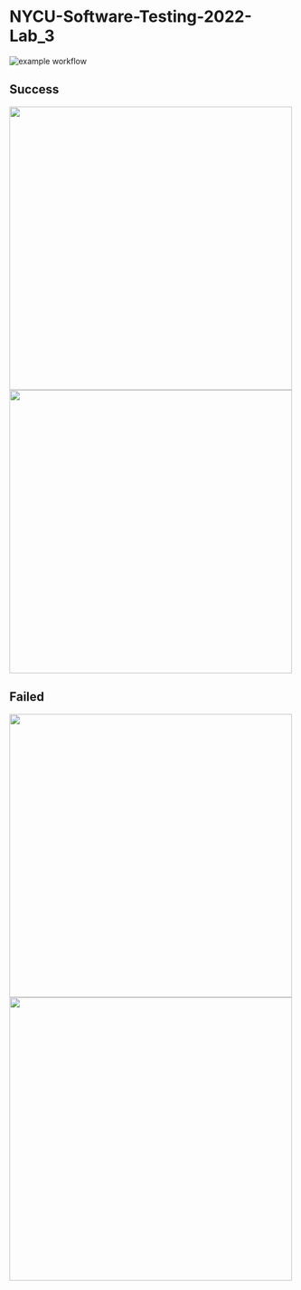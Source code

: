 # NYCU-Software-Testing-2022-Lab_3

![example workflow](https://github.com/KJ-black/ST-2022-0711529/actions/workflows/maven.yml/badge.svg)

## Success
<img src="https://github.com/KJ-black/ST-2022-0711529/blob/main/image/pass%20status.PNG" width="500" />
<img src="https://github.com/KJ-black/ST-2022-0711529/blob/main/image/pass%20log.PNG" width="500" />

## Failed
<img src="https://github.com/KJ-black/ST-2022-0711529/blob/main/image/error%20status.PNG" width="500" />
<img src="https://github.com/KJ-black/ST-2022-0711529/blob/main/image/error%20log.PNG" width="500" />
